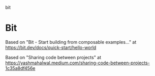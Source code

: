 bit
# Bit

Based on "Bit - Start building from composable examples..." at https://bit.dev/docs/quick-start/hello-world

Based on "Sharing code between projects" at https://yashmahalwal.medium.com/sharing-code-between-projects-1c35a8df456e
